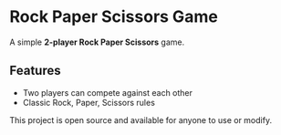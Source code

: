 # Rock Paper Scissors Game

A simple **2-player Rock Paper Scissors** game.

## Features
- Two players can compete against each other
- Classic Rock, Paper, Scissors rules

This project is open source and available for anyone to use or modify.
